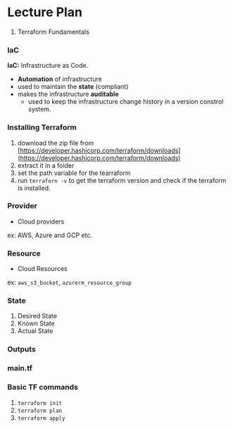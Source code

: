 # Lecture Plan

1. Terraform Fundamentals


### IaC

**IaC:** Infrastructure as Code.

- **Automation** of infrastructure
- used to maintain the **state** (compliant)
- makes the infrastructure **auditable**
  - used to keep the infrastructure change history in a version constrol system.

### Installing Terraform

1. download the zip file from [https://developer.hashicorp.com/terraform/downloads](https://developer.hashicorp.com/terraform/downloads)
2. extract it in a folder
3. set the path variable for the tearraform
4. run `terraforn -v` to get the terraform version and check if the terraform is installed.


### Provider

- Cloud providers

ex: AWS, Azure and GCP etc.

### Resource

- Cloud Resources

ex: `aws_s3_bucket`, `azurerm_resource_group`

### State

1. Desired State
2. Known State
3. Actual State

### Outputs


### main.tf


### Basic TF commands

1. `terraform init`
2. `terraform plan`
3. `terraform apply`